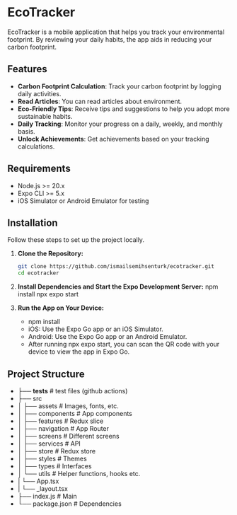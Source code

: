 # EcoTracker

EcoTracker is a mobile application that helps you track your environmental footprint. By reviewing your daily habits, the app aids in reducing your carbon footprint.

## Features

- **Carbon Footprint Calculation**: Track your carbon footprint by logging daily activities.
- **Read Articles**: You can read articles about environment.
- **Eco-Friendly Tips**: Receive tips and suggestions to help you adopt more sustainable habits.
- **Daily Tracking**: Monitor your progress on a daily, weekly, and monthly basis.
- **Unlock Achievements**: Get achievements based on your tracking calculations.

## Requirements

- Node.js >= 20.x
- Expo CLI >= 5.x
- iOS Simulator or Android Emulator for testing

## Installation

Follow these steps to set up the project locally.

1. **Clone the Repository:**

   ```bash
   git clone https://github.com/ismailsemihsenturk/ecotracker.git
   cd ecotracker

2. **Install Dependencies and Start the Expo Development Server:**
    npm install
    npx expo start

3. **Run the App on Your Device:**
    * npm install
    * iOS: Use the Expo Go app or an iOS Simulator.
    * Android: Use the Expo Go app or an Android Emulator.
    * After running npx expo start, you can scan the QR code with your device to view the app in Expo Go.


## Project Structure

- ├── __tests__           # test files (github actions)
- ├── src
- │   ├── assets          # Images, fonts, etc.
- │   ├── components      # App components
- │   ├── features        # Redux slice
- │   ├── navigation      # App Router
- │   ├── screens         # Different screens
- │   ├── services        # API
- │   ├── store           # Redux store
- │   ├── styles          # Themes
- │   ├── types           # Interfaces
- │   └── utils           # Helper functions, hooks etc.
- |    └── App.tsx  
- |    └── _layout.tsx  
- ├── index.js            # Main
- └── package.json        # Dependencies

